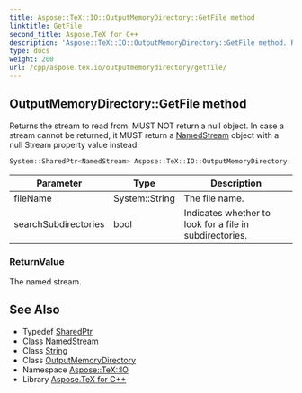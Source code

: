 ```yaml
---
title: Aspose::TeX::IO::OutputMemoryDirectory::GetFile method
linktitle: GetFile
second_title: Aspose.TeX for C++
description: 'Aspose::TeX::IO::OutputMemoryDirectory::GetFile method. Returns the stream to read from. MUST NOT return a null object. In case a stream cannot be returned, it MUST return a NamedStream object with a null Stream property value instead in C++.'
type: docs
weight: 200
url: /cpp/aspose.tex.io/outputmemorydirectory/getfile/
---
```

## OutputMemoryDirectory::GetFile method


Returns the stream to read from. MUST NOT return a null object. In case a stream cannot be returned, it MUST return a [NamedStream](../../namedstream/) object with a null Stream property value instead.

```cpp
System::SharedPtr<NamedStream> Aspose::TeX::IO::OutputMemoryDirectory::GetFile(System::String fileName, bool searchSubdirectories=false) override
```


| Parameter | Type | Description |
| --- | --- | --- |
| fileName | System::String | The file name. |
| searchSubdirectories | bool | Indicates whether to look for a file in subdirectories. |

### ReturnValue

The named stream.

## See Also

* Typedef [SharedPtr](../../../system/sharedptr/)
* Class [NamedStream](../../namedstream/)
* Class [String](../../../system/string/)
* Class [OutputMemoryDirectory](../)
* Namespace [Aspose::TeX::IO](../../)
* Library [Aspose.TeX for C++](../../../)
